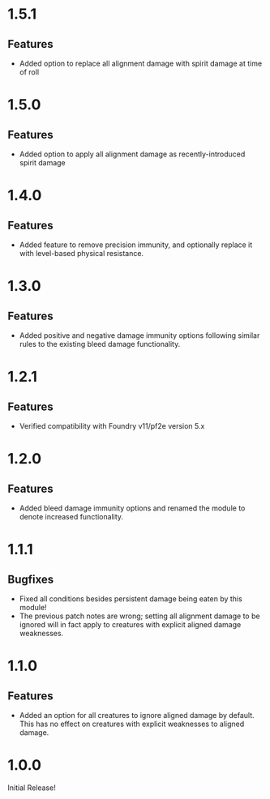 # 1.5.1

## Features
* Added option to replace all alignment damage with spirit damage at time of roll

# 1.5.0

## Features
* Added option to apply all alignment damage as recently-introduced spirit damage

# 1.4.0

## Features
* Added feature to remove precision immunity, and optionally replace it with level-based physical resistance.

# 1.3.0

## Features
* Added positive and negative damage immunity options following similar rules to the existing bleed damage functionality.

# 1.2.1

## Features
* Verified compatibility with Foundry v11/pf2e version 5.x

# 1.2.0

## Features
* Added bleed damage immunity options and renamed the module to denote increased functionality.

# 1.1.1

## Bugfixes
* Fixed all conditions besides persistent damage being eaten by this module!
* The previous patch notes are wrong; setting all alignment damage to be ignored will in fact apply to creatures with explicit aligned damage weaknesses.

# 1.1.0

## Features
* Added an option for all creatures to ignore aligned damage by default. This has no effect on creatures with explicit weaknesses to aligned damage.

# 1.0.0

Initial Release!